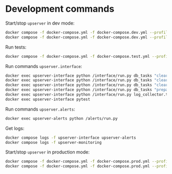 # Development commands

Start/stop `upserver` in dev mode: 
```sh
docker compose -f docker-compose.yml -f docker-compose.dev.yml --profile all up --build -d
docker compose -f docker-compose.yml -f docker-compose.dev.yml --profile all down
```

Run tests: 
```sh
docker compose -f docker-compose.yml -f docker-compose.test.yml --profile app up 
```

Run commands `upserver.interface`: 
```sh
docker exec upserver-interface python /interface/run.py db_tasks "clear_all()"
docker exec upserver-interface python /interface/run.py db_tasks "clear_logs()"
docker exec upserver-interface python /interface/run.py db_tasks "clear_monitoring()"
docker exec upserver-interface python /interface/run.py db_tasks "prepare()"
docker exec upserver-interface python /interface/run.py log_collector.tasks "run_every_minute()"
docker exec upserver-interface pytest
```

Run commands `upserver.alerts`: 
```sh
docker exec upserver-alerts python /alerts/run.py 
``` 

Get logs:
```sh
docker compose logs -f upserver-interface upserver-alerts
docker compose logs -f upserver-monitoring
``` 

Start/stop `upserver` in production mode: 
```sh
docker compose -f docker-compose.yml -f docker-compose.prod.yml --profile all up --build -d
docker compose -f docker-compose.yml -f docker-compose.prod.yml --profile all down
```

 